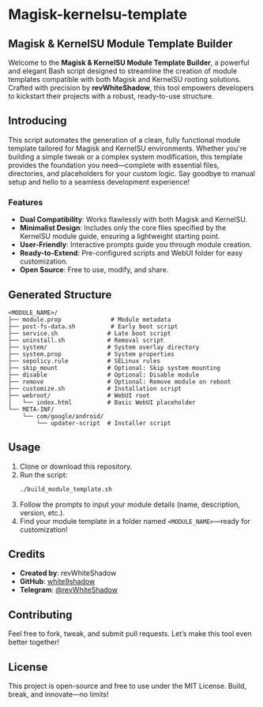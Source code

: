 # Magisk-kernelsu-template


## Magisk & KernelSU Module Template Builder

Welcome to the **Magisk & KernelSU Module Template Builder**, a powerful and elegant Bash script designed to streamline the creation of module templates compatible with both Magisk and KernelSU rooting solutions. Crafted with precision by **revWhiteShadow**, this tool empowers developers to kickstart their projects with a robust, ready-to-use structure.

## Introducing

This script automates the generation of a clean, fully functional module template tailored for Magisk and KernelSU environments. Whether you're building a simple tweak or a complex system modification, this template provides the foundation you need—complete with essential files, directories, and placeholders for your custom logic. Say goodbye to manual setup and hello to a seamless development experience!

### Features
- **Dual Compatibility**: Works flawlessly with both Magisk and KernelSU.
- **Minimalist Design**: Includes only the core files specified by the KernelSU module guide, ensuring a lightweight starting point.
- **User-Friendly**: Interactive prompts guide you through module creation.
- **Ready-to-Extend**: Pre-configured scripts and WebUI folder for easy customization.
- **Open Source**: Free to use, modify, and share.

## Generated Structure
```
<MODULE_NAME>/
├── module.prop              # Module metadata
├── post-fs-data.sh          # Early boot script
├── service.sh              # Late boot script
├── uninstall.sh            # Removal script
├── system/                 # System overlay directory
├── system.prop             # System properties
├── sepolicy.rule           # SELinux rules
├── skip_mount              # Optional: Skip system mounting
├── disable                 # Optional: Disable module
├── remove                  # Optional: Remove module on reboot
├── customize.sh            # Installation script
├── webroot/                # WebUI root
│   └── index.html          # Basic WebUI placeholder
└── META-INF/
    └── com/google/android/
        └── updater-script  # Installer script

```
## Usage
1. Clone or download this repository.
2. Run the script:
   ```bash
   ./build_module_template.sh
   ```
3. Follow the prompts to input your module details (name, description, version, etc.).
4. Find your module template in a folder named `<MODULE_NAME>`—ready for customization!

## Credits
- **Created by**: revWhiteShadow
- **GitHub**: [white9shadow](https://github.com/white9shadow)
- **Telegram**: [@revWhiteShadow](https://t.me/revWhiteShadow)

## Contributing
Feel free to fork, tweak, and submit pull requests. Let’s make this tool even better together!

## License
This project is open-source and free to use under the MIT License. Build, break, and innovate—no limits!
